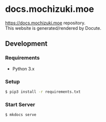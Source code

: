 # docs.mochizuki.moe

https://docs.mochizuki.moe repository.  
This website is generated/rendered by Docute.

## Development

### Requirements

- Python 3.x

### Setup

```bash
$ pip3 install -r requirements.txt
```

### Start Server

```bash
$ mkdocs serve
```
